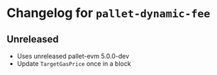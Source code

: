 # Changelog for `pallet-dynamic-fee`

## Unreleased

* Uses unreleased pallet-evm 5.0.0-dev
* Update `TargetGasPrice` once in a block